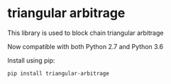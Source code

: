 # triangular arbitrage

This library is used to block chain triangular arbitrage

Now compatible with both Python 2.7 and Python 3.6

Install using pip:
```
pip install triangular-arbitrage
```

